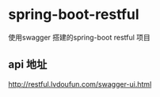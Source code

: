 # spring-boot-restful
使用swagger 搭建的spring-boot restful 项目

## api 地址
http://restful.lvdoufun.com/swagger-ui.html


